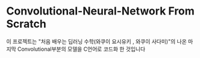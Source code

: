 # Convolutional-Neural-Network From Scratch
이 프로젝트는 "처음 배우는 딥러닝 수학(와쿠이 요시유키 , 와쿠이 사다미)"의 나온 마지막 Convolutional부분의 모델을 C언어로 코드화 한 것입니다
